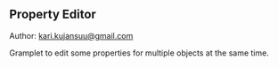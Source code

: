Property Editor
---------------
Author: kari.kujansuu@gmail.com

Gramplet to edit some properties for multiple objects at the same time.

